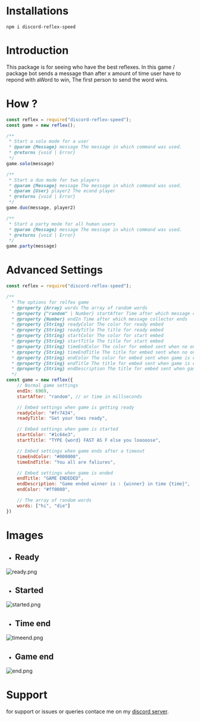 # Installations
```
npm i discord-reflex-speed
```

# Introduction 
This package is for seeing who have the best reflexes.
In this game / package bot sends a message than after x amount of time user have to repond with aWord to win, The first person to send the word wins.

# How ? 
```js
const reflex = require("discord-reflex-speed");
const game = new reflex();

/**
 * Start a solo mode for a user
 * @param {Message} message The message in which command was used.
 * @returns {void | Error}
 */
game.solo(message)

/**
 * Start a duo mode for two players
 * @param {Message} message The message in which command was used.
 * @param {User} player2 The econd player
 * @returns {void | Error}
 */
game.duo(message, player2)

/**
 * Start a party mode for all human users
 * @param {Message} message The message in which command was used.
 * @returns {void | Error}
 */
game.party(message)
```

# Advanced Settings
```js
const reflex = require("discord-reflex-speed");

/**
  * The options for relfex game
  * @property {Array} words The array of random words
  * @property {"random" | Number} startAfter Time after which message collector starts
  * @property {Number} endIn Time after which message collector ends
  * @property {String} readyColor The color for ready embed
  * @property {String} readyTitle The title for ready embed
  * @property {String} startColor The color for start embed
  * @property {String} startTitle The title for start embed
  * @property {String} timeEndColor The color for embed sent when no one replied in time
  * @property {String} timeEndTitle The title for embed sent when no one replied in time
  * @property {String} endColor The color for embed sent when game is ended
  * @property {String} endTitle The title for embed sent when game is ended
  * @property {String} endDescription The title for embed sent when game is ended
  */
const game = new reflex({
    // Normal game settings 
    endIn: 6969,
    startAfter: "random", // or time in millseconds

    // Embed settings when game is getting ready
    readyColor: "#fr7434",
    readyTitle: "Get your toes ready",

    // Embed settings when game is started
    startColor: "#1c64e3",
    startTitle: "TYPE {word} FAST AS F else you looooose",

    // Embed settings when game ends after a timeout
    timeEndColor: "#000000",
    timeEndTitle: "You all are faliures",

    // Embed settings when game is ended
    endTitle: "GAME ENDEDED",
    endDescription: "Game ended winner is : {winner} in time {time}",
    endColor: "#ff0000",

    // The array of random words
    words: ["hi", "die"]
})
```

# Images
- ## Ready
![ready.png](https://cdn.discordapp.com/attachments/880732844220100608/890866564470046760/unknown.png)

- ## Started
![started.png](https://cdn.discordapp.com/attachments/880732844220100608/890865312369635338/unknown.png)

- ## Time end
![timeend.png](https://cdn.discordapp.com/attachments/880732844220100608/890865697956200468/unknown.png)

- ## Game end
![end.png](https://cdn.discordapp.com/attachments/880732844220100608/890866410870435890/unknown.png)

# Support
for support or issues or queries contace me on my [discord server](https://discord.gg/XYnMTQNTFh).